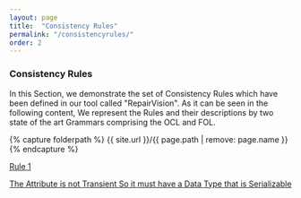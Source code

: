 ```yaml
---
layout: page
title:  "Consistency Rules"
permalink: "/consistencyrules/"
order: 2
---
```


### Consistency Rules

In this Section, we demonstrate the set of Consistency Rules which have been defined in our tool called "RepairVision". As it can be seen in the following content, We represent the Rules and their descriptions by two state of the art Grammars comprising the OCL and FOL.

{% capture folderpath %}
{{ site.url }}/{{ page.path | remove: page.name }}
{% endcapture %}


 <a href="{{folderpath}}images/Folie10.PNG" alt="Image Description" target="_blank" style="display: inline-block; width: 300px; height; 200px;">  Rule 1
 </a>  
 
[The Attribute is not Transient So it must have a Data Type that is Serializable](eattributetransientandserializable.md)
